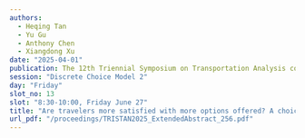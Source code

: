 ```yaml
---
authors:
  - Heqing Tan
  - Yu Gu
  - Anthony Chen
  - Xiangdong Xu
date: "2025-04-01"
publication: The 12th Triennial Symposium on Transportation Analysis conference
session: "Discrete Choice Model 2"
day: "Friday"
slot_no: 13
slot: "8:30-10:00, Friday June 27"
title: "Are travelers more satisfied with more options offered? A choice set paradox"
url_pdf: "/proceedings/TRISTAN2025_ExtendedAbstract_256.pdf"
---
```

